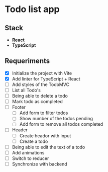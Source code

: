 # Todo list app

## Stack

- **React**
- **TypeScript**

## Requeriments

- [X] Initialize the project with Vite
- [X] Add linter for TypeScript + React
- [ ] Add styles of the TodoMVC
- [ ] List all Todo's
- [ ] Being able to delete a todo
- [ ] Mark todo as completed
- [ ] Footer
   - [ ] Add form to filter todos
   - [ ] Show number of the todos pending
   - [ ] Add form to remove all todos completed
- [ ] Header
   - [ ] Create heador with input
   - [ ] Create a todo
- [ ] Being able to edit the text of a todo
- [ ] Add animations 
- [ ] Switch to reducer
- [ ] Synchronize with backend